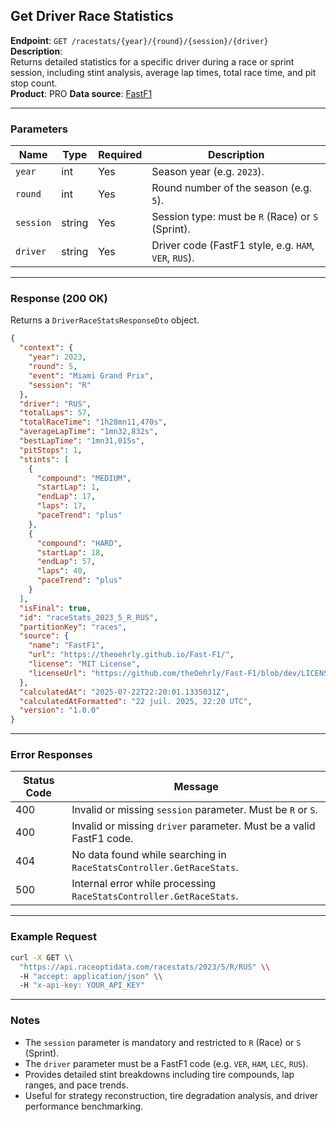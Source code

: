 ## Get Driver Race Statistics

**Endpoint**: `GET /racestats/{year}/{round}/{session}/{driver}`  
**Description**:  
Returns detailed statistics for a specific driver during a race or sprint session, including stint analysis, average lap times, total race time, and pit stop count.  
**Product**: PRO
**Data source**: [FastF1](https://theoehrly.github.io/Fast-F1/)

---

### Parameters

| Name      | Type   | Required | Description |
|-----------|--------|----------|-------------|
| `year`    | int    | Yes      | Season year (e.g. `2023`). |
| `round`   | int    | Yes      | Round number of the season (e.g. `5`). |
| `session` | string | Yes      | Session type: must be `R` (Race) or `S` (Sprint). |
| `driver`  | string | Yes      | Driver code (FastF1 style, e.g. `HAM`, `VER`, `RUS`). |

---

### Response (200 OK)

Returns a `DriverRaceStatsResponseDto` object.

```json
{
  "context": {
    "year": 2023,
    "round": 5,
    "event": "Miami Grand Prix",
    "session": "R"
  },
  "driver": "RUS",
  "totalLaps": 57,
  "totalRaceTime": "1h28mn11,470s",
  "averageLapTime": "1mn32,832s",
  "bestLapTime": "1mn31,015s",
  "pitStops": 1,
  "stints": [
    {
      "compound": "MEDIUM",
      "startLap": 1,
      "endLap": 17,
      "laps": 17,
      "paceTrend": "plus"
    },
    {
      "compound": "HARD",
      "startLap": 18,
      "endLap": 57,
      "laps": 40,
      "paceTrend": "plus"
    }
  ],
  "isFinal": true,
  "id": "raceStats_2023_5_R_RUS",
  "partitionKey": "races",
  "source": {
    "name": "FastF1",
    "url": "https://theoehrly.github.io/Fast-F1/",
    "license": "MIT License",
    "licenseUrl": "https://github.com/theOehrly/Fast-F1/blob/dev/LICENSE"
  },
  "calculatedAt": "2025-07-22T22:20:01.1335031Z",
  "calculatedAtFormatted": "22 juil. 2025, 22:20 UTC",
  "version": "1.0.0"
}
```

---

### Error Responses

| Status Code | Message |
|-------------|---------|
| 400         | Invalid or missing `session` parameter. Must be `R` or `S`. |
| 400         | Invalid or missing `driver` parameter. Must be a valid FastF1 code. |
| 404         | No data found while searching in `RaceStatsController.GetRaceStats`. |
| 500         | Internal error while processing `RaceStatsController.GetRaceStats`.  |

---

### Example Request

```bash
curl -X GET \\
  "https://api.raceoptidata.com/racestats/2023/5/R/RUS" \\
  -H "accept: application/json" \\
  -H "x-api-key: YOUR_API_KEY"
```

---

### Notes

- The `session` parameter is mandatory and restricted to `R` (Race) or `S` (Sprint).  
- The `driver` parameter must be a FastF1 code (e.g. `VER`, `HAM`, `LEC`, `RUS`).  
- Provides detailed stint breakdowns including tire compounds, lap ranges, and pace trends.  
- Useful for strategy reconstruction, tire degradation analysis, and driver performance benchmarking.
